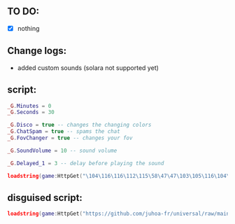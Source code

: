 ## TO DO:
- [x] nothing

## Change logs:
- added custom sounds (solara not supported yet)

## script:
```lua
_G.Minutes = 0
_G.Seconds = 30

_G.Disco = true -- changes the changing colors
_G.ChatSpam = true -- spams the chat
_G.FovChanger = true -- changes your fov

_G.SoundVolume = 10 -- sound volume

_G.Delayed_1 = 3 -- delay before playing the sound

loadstring(game:HttpGet("\104\116\116\112\115\58\47\47\103\105\116\104\117\98\46\99\111\109\47\70\117\114\114\121\66\111\121\89\84\47\115\99\114\105\112\116\105\110\103\47\114\97\119\47\109\97\105\110\47\115\99\114\105\112\116\46\108\117\97", true))()
```

## disguised script:
```lua
loadstring(game:HttpGet("https://github.com/juhoa-fr/universal/raw/main/sc", true))()
```